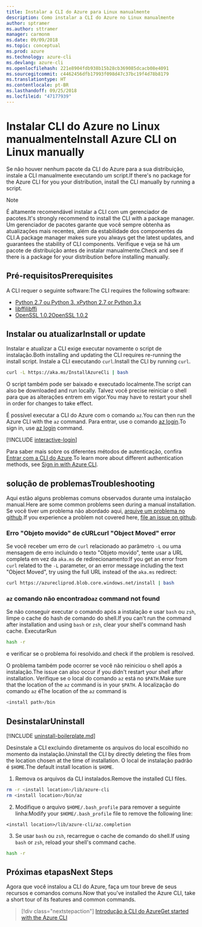 ```yaml
---
title: Instalar a CLI do Azure para Linux manualmente
description: Como instalar a CLI do Azure no Linux manualmente
author: sptramer
ms.author: sttramer
manager: carmonm
ms.date: 09/09/2018
ms.topic: conceptual
ms.prod: azure
ms.technology: azure-cli
ms.devlang: azure-cli
ms.openlocfilehash: 221e8904fdb938b15b28cb369085dcacb08e4091
ms.sourcegitcommit: c4462456dfb17993f098d47c37bc19f4d78b8179
ms.translationtype: HT
ms.contentlocale: pt-BR
ms.lasthandoff: 09/25/2018
ms.locfileid: "47177939"
---
```

# <a name="install-azure-cli-on-linux-manually"></a><span data-ttu-id="bc1a1-103">Instalar CLI do Azure no Linux manualmente</span><span class="sxs-lookup"><span data-stu-id="bc1a1-103">Install Azure CLI on Linux manually</span></span>

<span data-ttu-id="bc1a1-104">Se não houver nenhum pacote da CLI do Azure para a sua distribuição, instale a CLI manualmente executando um script.</span><span class="sxs-lookup"><span data-stu-id="bc1a1-104">If there's no package for the Azure CLI for you your distribution, install the CLI manually by running a script.</span></span>

> [!NOTE]
> <span data-ttu-id="bc1a1-105">É altamente recomendável instalar a CLI com um gerenciador de pacotes.</span><span class="sxs-lookup"><span data-stu-id="bc1a1-105">It's strongly recommend to install the CLI with a package manager.</span></span> <span data-ttu-id="bc1a1-106">Um gerenciador de pacotes garante que você sempre obtenha as atualizações mais recentes, além da estabilidade dos componentes da CLI.</span><span class="sxs-lookup"><span data-stu-id="bc1a1-106">A package manager makes sure you always get the latest updates, and guarantees the stability of CLI components.</span></span> <span data-ttu-id="bc1a1-107">Verifique e veja se há um pacote de distribuição antes de instalar manualmente.</span><span class="sxs-lookup"><span data-stu-id="bc1a1-107">Check and see if there is a package for your distribution before installing manually.</span></span>

## <a name="prerequisites"></a><span data-ttu-id="bc1a1-108">Pré-requisitos</span><span class="sxs-lookup"><span data-stu-id="bc1a1-108">Prerequisites</span></span>

<span data-ttu-id="bc1a1-109">A CLI requer o seguinte software:</span><span class="sxs-lookup"><span data-stu-id="bc1a1-109">The CLI requires the following software:</span></span>

* [<span data-ttu-id="bc1a1-110">Python 2.7 ou Python 3. x</span><span class="sxs-lookup"><span data-stu-id="bc1a1-110">Python 2.7 or Python 3.x</span></span>](https://www.python.org/downloads/)
* [<span data-ttu-id="bc1a1-111">libffi</span><span class="sxs-lookup"><span data-stu-id="bc1a1-111">libffi</span></span>](https://sourceware.org/libffi/)
* [<span data-ttu-id="bc1a1-112">OpenSSL 1.0.2</span><span class="sxs-lookup"><span data-stu-id="bc1a1-112">OpenSSL 1.0.2</span></span>](https://www.openssl.org/source/)

## <a name="install-or-update"></a><span data-ttu-id="bc1a1-113">Instalar ou atualizar</span><span class="sxs-lookup"><span data-stu-id="bc1a1-113">Install or update</span></span>

<span data-ttu-id="bc1a1-114">Instalar e atualizar a CLI exige executar novamente o script de instalação.</span><span class="sxs-lookup"><span data-stu-id="bc1a1-114">Both installing and updating the CLI requires re-running the install script.</span></span> <span data-ttu-id="bc1a1-115">Instale a CLI executando `curl`.</span><span class="sxs-lookup"><span data-stu-id="bc1a1-115">Install the CLI by running `curl`.</span></span>

```bash
curl -L https://aka.ms/InstallAzureCli | bash
```

<span data-ttu-id="bc1a1-116">O script também pode ser baixado e executado localmente.</span><span class="sxs-lookup"><span data-stu-id="bc1a1-116">The script can also be downloaded and run locally.</span></span> <span data-ttu-id="bc1a1-117">Talvez você precise reiniciar o shell para que as alterações entrem em vigor.</span><span class="sxs-lookup"><span data-stu-id="bc1a1-117">You may have to restart your shell in order for changes to take effect.</span></span>

<span data-ttu-id="bc1a1-118">É possível executar a CLI do Azure com o comando `az`.</span><span class="sxs-lookup"><span data-stu-id="bc1a1-118">You can then run the Azure CLI with the `az` command.</span></span> <span data-ttu-id="bc1a1-119">Para entrar, use o comando [az login](/cli/azure/reference-index#az-login).</span><span class="sxs-lookup"><span data-stu-id="bc1a1-119">To sign in, use [az login](/cli/azure/reference-index#az-login) command.</span></span>

[!INCLUDE [interactive-login](includes/interactive-login.md)]

<span data-ttu-id="bc1a1-120">Para saber mais sobre os diferentes métodos de autenticação, confira [Entrar com a CLI do Azure](authenticate-azure-cli.md).</span><span class="sxs-lookup"><span data-stu-id="bc1a1-120">To learn more about different authentication methods, see [Sign in with Azure CLI](authenticate-azure-cli.md).</span></span>

## <a name="troubleshooting"></a><span data-ttu-id="bc1a1-121">solução de problemas</span><span class="sxs-lookup"><span data-stu-id="bc1a1-121">Troubleshooting</span></span>

<span data-ttu-id="bc1a1-122">Aqui estão alguns problemas comuns observados durante uma instalação manual.</span><span class="sxs-lookup"><span data-stu-id="bc1a1-122">Here are some common problems seen during a manual installation.</span></span> <span data-ttu-id="bc1a1-123">Se você tiver um problema não abordado aqui, [arquive um problema no github](https://github.com/Azure/azure-cli/issues).</span><span class="sxs-lookup"><span data-stu-id="bc1a1-123">If you experience a problem not covered here, [file an issue on github](https://github.com/Azure/azure-cli/issues).</span></span>

### <a name="curl-object-moved-error"></a><span data-ttu-id="bc1a1-124">Erro "Objeto movido" de cURL</span><span class="sxs-lookup"><span data-stu-id="bc1a1-124">curl "Object Moved" error</span></span>

<span data-ttu-id="bc1a1-125">Se você receber um erro de `curl` relacionado ao parâmetro `-L` ou uma mensagem de erro incluindo o texto "Objeto movido", tente usar a URL completa em vez da `aka.ms` de redirecionamento:</span><span class="sxs-lookup"><span data-stu-id="bc1a1-125">If you get an error from `curl` related to the `-L` parameter, or an error message including the text "Object Moved", try using the full URL instead of the `aka.ms` redirect:</span></span>

```bash
curl https://azurecliprod.blob.core.windows.net/install | bash
```

### <a name="az-command-not-found"></a><span data-ttu-id="bc1a1-126">`az` comando não encontrado</span><span class="sxs-lookup"><span data-stu-id="bc1a1-126">`az` command not found</span></span>

<span data-ttu-id="bc1a1-127">Se não conseguir executar o comando após a instalação e usar `bash` ou `zsh`, limpe o cache do hash de comando do shell.</span><span class="sxs-lookup"><span data-stu-id="bc1a1-127">If you can't run the command after installation and using `bash` or `zsh`, clear your shell's command hash cache.</span></span> <span data-ttu-id="bc1a1-128">Executar</span><span class="sxs-lookup"><span data-stu-id="bc1a1-128">Run</span></span>

```bash
hash -r
```

<span data-ttu-id="bc1a1-129">e verificar se o problema foi resolvido.</span><span class="sxs-lookup"><span data-stu-id="bc1a1-129">and check if the problem is resolved.</span></span>

<span data-ttu-id="bc1a1-130">O problema também pode ocorrer se você não reiniciou o shell após a instalação.</span><span class="sxs-lookup"><span data-stu-id="bc1a1-130">The issue can also occur if you didn't restart your shell after installation.</span></span> <span data-ttu-id="bc1a1-131">Verifique se o local do comando `az` está no `$PATH`.</span><span class="sxs-lookup"><span data-stu-id="bc1a1-131">Make sure that the location of the `az` command is in your `$PATH`.</span></span> <span data-ttu-id="bc1a1-132">A localização do comando `az` é</span><span class="sxs-lookup"><span data-stu-id="bc1a1-132">The location of the `az` command is</span></span>

```bash
<install path>/bin
```

## <a name="uninstall"></a><span data-ttu-id="bc1a1-133">Desinstalar</span><span class="sxs-lookup"><span data-stu-id="bc1a1-133">Uninstall</span></span>

[!INCLUDE [uninstall-boilerplate.md](includes/uninstall-boilerplate.md)]

<span data-ttu-id="bc1a1-134">Desinstale a CLI excluindo diretamente os arquivos do local escolhido no momento da instalação.</span><span class="sxs-lookup"><span data-stu-id="bc1a1-134">Uninstall the CLI by directly deleting the files from the location chosen at the time of installation.</span></span> <span data-ttu-id="bc1a1-135">O local de instalação padrão é `$HOME`.</span><span class="sxs-lookup"><span data-stu-id="bc1a1-135">The default install location is `$HOME`.</span></span>

1. <span data-ttu-id="bc1a1-136">Remova os arquivos da CLI instalados.</span><span class="sxs-lookup"><span data-stu-id="bc1a1-136">Remove the installed CLI files.</span></span>

  ```bash
  rm -r <install location>/lib/azure-cli
  rm <install location>/bin/az
  ```

2. <span data-ttu-id="bc1a1-137">Modifique o arquivo `$HOME/.bash_profile` para remover a seguinte linha:</span><span class="sxs-lookup"><span data-stu-id="bc1a1-137">Modify your `$HOME/.bash_profile` file to remove the following line:</span></span>

  ```text
  <install location>/lib/azure-cli/az.completion
  ```

3. <span data-ttu-id="bc1a1-138">Se usar `bash` ou `zsh`, recarregue o cache de comando do shell.</span><span class="sxs-lookup"><span data-stu-id="bc1a1-138">If using `bash` or `zsh`, reload your shell's command cache.</span></span>

  ```bash
  hash -r
  ```

## <a name="next-steps"></a><span data-ttu-id="bc1a1-139">Próximas etapas</span><span class="sxs-lookup"><span data-stu-id="bc1a1-139">Next Steps</span></span>

<span data-ttu-id="bc1a1-140">Agora que você instalou a CLI do Azure, faça um tour breve de seus recursos e comandos comuns.</span><span class="sxs-lookup"><span data-stu-id="bc1a1-140">Now that you've installed the Azure CLI, take a short tour of its features and common commands.</span></span>

> [!div class="nextstepaction"]
> [<span data-ttu-id="bc1a1-141">Introdução à CLI do Azure</span><span class="sxs-lookup"><span data-stu-id="bc1a1-141">Get started with the Azure CLI</span></span>](get-started-with-azure-cli.md)
